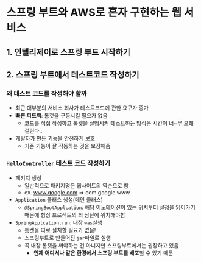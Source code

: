 # 스프링 부트와 AWS로 혼자 구현하는 웹 서비스

## 1. 인텔리제이로 스프링 부트 시작하기

## 2. 스프링 부트에서 테스트코드 작성하기
### 왜 테스트 코드를 작성해야 할까
* 최근 대부분의 서비스 회사가 테스트코드에 관한 요구가 증가
* **빠른 피드백**: 톰캣을 구동시킬 필요가 없음
    * 코드를 직접 작성하고 톰캣을 실행시켜 테스트하는 방식은 시간이 너~무 오래걸린다..
* 개발자가 만든 기능을 안전하게 보호
    * 기존 기능이 잘 작동하는 것을 보장해줌

### `HelloController` 테스트 코드 작성하기
*  패키지 생성
    * 일반적으로 패키지명은 웹사이트의 역순으로 함
    * ex. www.google.com => com.google.www
* `Application` 클래스 생성(메인 클래스)
    * `@SpringBootApplcation`: 해당 어노테이션이 있는 위치부터 설정을 읽어가기 때문에 항상 프로젝트의 최 상단에 위치해야함
* `SpringApplcation.run`: 내장 `was`실행
    * 톰캣을 따로 설치할 필요가 없음!
    * 스프링부트로 만들어진 `jar`파일로 실행
    * 꼭 내장 톰캣을 써야하는 건 아니지만 스프링부트에서는 권장하고 있음
        * **언제 어디서나 같은 환경에서 스프링 부트를 배포**할 수 있기 때문